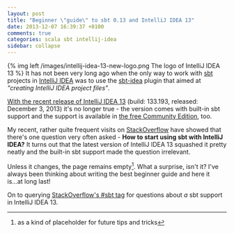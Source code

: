 ```yaml
---
layout: post
title: "Beginner \"guide\" to sbt 0.13 and IntelliJ IDEA 13"
date: 2013-12-07 16:39:37 +0100
comments: true
categories: scala sbt intellij-idea
sidebar: collapse
---
```

{% img left /images/intellij-idea-13-new-logo.png The logo of IntelliJ IDEA 13 %} It has not been very long ago when the only way to work with [sbt](http://www.scala-sbt.org/) projects in [IntelliJ IDEA](http://www.jetbrains.com/idea/) was to use the [sbt-idea](https://github.com/mpeltonen/sbt-idea) plugin that aimed at *"creating IntelliJ IDEA project files"*.

[With the recent release of IntelliJ IDEA 13](http://www.jetbrains.com/idea/whatsnew/) (build: 133.193,  released: December 3, 2013) it's no longer true - the version comes with built-in sbt support and the support is available in [the free Community Edition](http://www.jetbrains.com/idea/download/index.html), too.

My recent, rather quite frequent visits on [StackOverflow](http://stackoverflow.com/) have showed that there's one question very often asked - **How to start using sbt with IntelliJ IDEA?** It turns out that the latest version of IntelliJ IDEA 13 squashed it pretty neatly and the built-in sbt support made the question irrelevant.

Unless it changes, the page remains empty[^1]. What a surprise, isn't it? I've always been thinking about writing the best beginner guide and here it is...at long last!

On to querying [StackOverflow's #sbt tag](http://stackoverflow.com/questions/tagged/sbt) for questions about *a* sbt support in IntelliJ IDEA 13.

[^1]: as a kind of placeholder for future tips and tricks